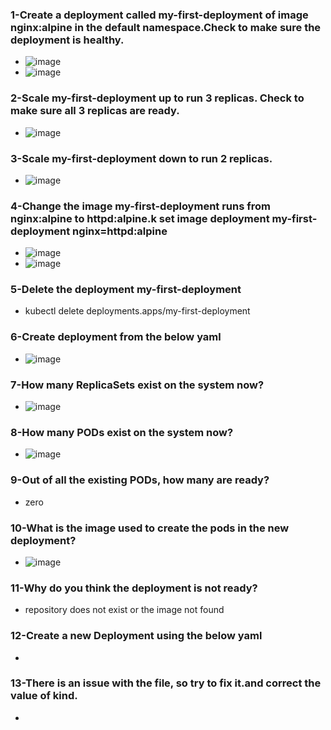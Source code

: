 ### 1-Create a deployment called my-first-deployment of image nginx:alpine in the default namespace.Check to make sure the deployment is healthy.
- ![image](https://user-images.githubusercontent.com/28235504/210227477-6c845a29-6439-4bda-ac2a-30c2f98ca448.png)
- ![image](https://user-images.githubusercontent.com/28235504/210227279-ea02506b-68dd-4926-8c8e-46619a873341.png)

### 2-Scale my-first-deployment up to run 3 replicas. Check to make sure all 3 replicas are ready.
- ![image](https://user-images.githubusercontent.com/28235504/210227543-f1126370-d45e-4108-b2b1-ee934c8d09a5.png)

### 3-Scale my-first-deployment down to run 2 replicas.
- ![image](https://user-images.githubusercontent.com/28235504/210227730-590dbeaa-e981-4cd2-9e7a-791c29e198c9.png)

### 4-Change the image my-first-deployment runs from nginx:alpine to httpd:alpine.k set image deployment my-first-deployment nginx=httpd:alpine
- ![image](https://user-images.githubusercontent.com/28235504/210228385-23a69624-dc37-489d-b96f-931d727e1468.png)
- ![image](https://user-images.githubusercontent.com/28235504/210228219-3dfd9e72-6058-4a51-b6ee-56772c88d820.png)

### 5-Delete the deployment my-first-deployment
- kubectl delete deployments.apps/my-first-deployment 

### 6-Create deployment from the below yaml
- ![image](https://user-images.githubusercontent.com/28235504/210228858-84b12dc4-60fe-42fc-ae60-142dddf05c1c.png)

### 7-How many ReplicaSets exist on the system now?
- ![image](https://user-images.githubusercontent.com/28235504/210229114-e37107db-8c83-43f2-8f21-2838b532968c.png)

### 8-How many PODs exist on the system now?
- ![image](https://user-images.githubusercontent.com/28235504/210229321-b6295505-05eb-4bc1-baab-e97639172459.png)

### 9-Out of all the existing PODs, how many are ready?
- zero 
 
### 10-What is the image used to create the pods in the new deployment?
- ![image](https://user-images.githubusercontent.com/28235504/210228858-84b12dc4-60fe-42fc-ae60-142dddf05c1c.png)

### 11-Why do you think the deployment is not ready?
- repository does not exist or the image not found

### 12-Create a new Deployment using the below yaml 
- 

### 13-There is an issue with the file, so try to fix it.and correct the value of kind.
- 
